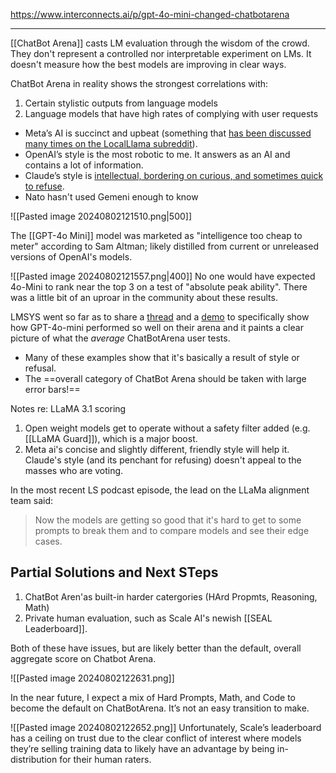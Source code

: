 https://www.interconnects.ai/p/gpt-4o-mini-changed-chatbotarena

-----

[[ChatBot Arena]] casts LM evaluation through the wisdom of the crowd. They don't represent a controlled nor interpretable experiment on LMs. It doesn't measure how the best models are improving in clear ways.

ChatBot Arena in reality shows the strongest correlations with:
1. Certain stylistic outputs from language models
2. Language models that have high rates of complying with user requests

- Meta’s AI is succinct and upbeat (something that [has been discussed many times on the LocalLlama subreddit](https://www.reddit.com/r/singularity/comments/1caj1tb/llama_3_is_now_top5_in_leaderboard_arena/)).    
- OpenAI’s style is the most robotic to me. It answers as an AI and contains a lot of information.
- Claude’s style is [intellectual, bordering on curious, and sometimes quick to refuse](https://www.interconnects.ai/p/switched-to-claude-from-chatgpt).
- Nato hasn't used Gemeni enough to know

![[Pasted image 20240802121510.png|500]]

The [[GPT-4o Mini]] model was marketed as "intelligence too cheap to meter" according to Sam Altman; likely distilled from current or unreleased versions of OpenAI's models.

![[Pasted image 20240802121557.png|400]]
No one would have expected 4o-Mini to rank near the top 3 on a test of "absolute peak ability".
There was a little bit of an uproar in the community about these results.

LMSYS went so far as to share a [thread](https://x.com/lmsysorg/status/1816838034270150984) and a [demo](https://huggingface.co/spaces/lmsys/gpt-4o-mini_battles) to specifically show how GPT-4o-mini performed so well on their arena and it paints a clear picture of what the _average_ ChatBotArena user tests.
- Many of these examples show that it's basically a result of style or refusal.
- The ==overall category of ChatBot Arena should be taken with large error bars!==


Notes re: LLaMA 3.1 scoring
1. Open weight models get to operate without a safety filter added (e.g. [[LLaMA Guard]]), which is a major boost.     
2. Meta ai's concise and slightly different, friendly style will help it. Claude's style (and its penchant for refusing) doesn't appeal to the masses who are voting.

In the most recent LS podcast episode, the lead on the LLaMa alignment team said:
> Now the models are getting so good that it's hard to get to some prompts to break them and to compare models and see their edge cases.



## Partial Solutions and Next STeps

1. ChatBot Aren'as built-in harder catergories (HArd Propmts, Reasoning, Math)
2. Private human evaluation, such as Scale AI's newish [[SEAL Leaderboard]].

Both of these have issues, but are likely better than the default, overall aggregate score on Chatbot Arena.

![[Pasted image 20240802122631.png]]

In the near future, I expect a mix of Hard Prompts, Math, and Code to become the default on ChatBotArena. It’s not an easy transition to make.

![[Pasted image 20240802122652.png]]
Unfortunately, Scale’s leaderboard has a ceiling on trust due to the clear conflict of interest where models they’re selling training data to likely have an advantage by being in-distribution for their human raters.





